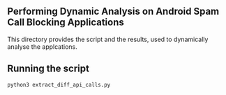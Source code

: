 
## Performing Dynamic Analysis on Android Spam Call Blocking Applications
This directory provides the script and the results, used to dynamically analyse the applcations.

## Running the script
```bash
python3 extract_diff_api_calls.py
```

